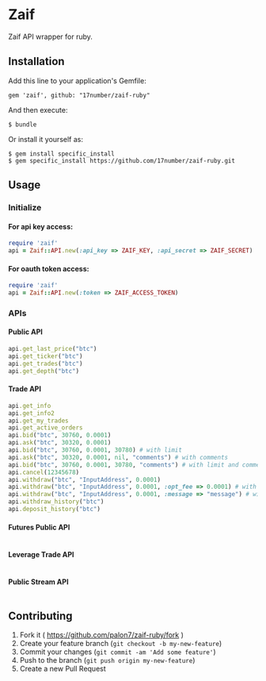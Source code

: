 # Zaif

Zaif API wrapper for ruby.

## Installation

Add this line to your application's Gemfile:

    gem 'zaif', github: "17number/zaif-ruby"

And then execute:

    $ bundle

Or install it yourself as:

    $ gem install specific_install
    $ gem specific_install https://github.com/17number/zaif-ruby.git

## Usage

### Initialize

#### For api key access:

```ruby
require 'zaif'
api = Zaif::API.new(:api_key => ZAIF_KEY, :api_secret => ZAIF_SECRET)
```
#### For oauth token access:

```ruby
require 'zaif'
api = Zaif::API.new(:token => ZAIF_ACCESS_TOKEN)
```

### APIs

#### Public API
```ruby
api.get_last_price("btc")
api.get_ticker("btc")
api.get_trades("btc")
api.get_depth("btc")
```

#### Trade API
```ruby
api.get_info
api.get_info2
api.get_my_trades
api.get_active_orders
api.bid("btc", 30760, 0.0001)
api.ask("btc", 30320, 0.0001)
api.bid("btc", 30760, 0.0001, 30780) # with limit
api.ask("btc", 30320, 0.0001, nil, "comments") # with comments
api.bid("btc", 30760, 0.0001, 30780, "comments") # with limit and comments
api.cancel(12345678)
api.withdraw("btc", "InputAddress", 0.0001)
api.withdraw("btc", "InputAddress", 0.0001, :opt_fee => 0.0001) # with fee(for BTC or MONA)
api.withdraw("btc", "InputAddress", 0.0001, :message => "message") # with message(for XEM)
api.withdraw_history("btc")
api.deposit_history("btc")
```

#### Futures Public API
```ruby
```

#### Leverage Trade API
```ruby
```

#### Public Stream API
```ruby
```

## Contributing

1. Fork it ( https://github.com/palon7/zaif-ruby/fork )
2. Create your feature branch (`git checkout -b my-new-feature`)
3. Commit your changes (`git commit -am 'Add some feature'`)
4. Push to the branch (`git push origin my-new-feature`)
5. Create a new Pull Request
